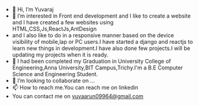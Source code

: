 - 👋 Hi, I’m Yuvaraj
- 👀 I’m interested in Front end development and I like to create a website and I have created a few websites using HTML,CSS,Js,ReactJs,AntDesign
- and I also like to do in a responsive manner based on the device visibility of mobile,lap or PC users.I have started a django and reactjs to learn new things in development.I have also done few projects.I will be updating my projects when it is ready.
- 🌱 I had been completed my Graduation in University College of Engineering,Anna University,BIT Campus,Trichy.I'm a B.E Computer Science and Engineering Student.
- 💞️ I’m looking to collaborate on ...
- 📫 How to reach me.You can reach me on linkedin
- You can contact me on yuvaarun09964@gmail.com
<!---
yuva-raj2/yuva-raj2 is a ✨ special ✨ repository because its `README.md` (this file) appears on your GitHub profile.
You can click the Preview link to take a look at your changes.
--->
